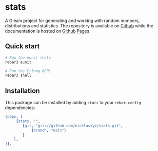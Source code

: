 # stats

A Gleam project for generating and working with random numbers, distributions and statistics. The repository is available on [Github](https://github.com/nicklasxyz/stats) while the documentation is hosted on [Github Pages](https://nicklasxyz.github.io/stats/). 

## Quick start

```sh
# Run the eunit tests
rebar3 eunit

# Run the Erlang REPL
rebar3 shell
```

## Installation

This package can be installed by adding `stats` to your `rebar.config` dependencies:

```erlang
{deps, [
     {stats, "", 
        {git, "git://github.com/nicklasxyz/stats.git",
            {branch, "main"}
        }
    },
]}.
```
